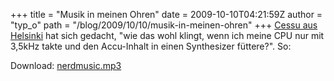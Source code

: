 +++
title = "Musik in meinen Ohren"
date = 2009-10-10T04:21:59Z
author = "typ_o"
path = "/blog/2009/10/10/musik-in-meinen-ohren"
+++
[Cessu aus
Helsinki](http://cessu.blogspot.com/2008/09/have-you-listened-to-your-program-today.html)
hat sich gedacht, "wie das wohl klingt, wenn ich meine CPU nur mit
3,5kHz takte und den Accu-Inhalt in einen Synthesizer füttere?". So:

  
Download:
[nerdmusic.mp3](https://flipdot.org/blog/uploads/nerdmusic.mp3 "nerdmusic.mp3")
